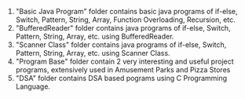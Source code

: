  1. "Basic Java Program" folder contains basic java programs of if-else, Switch, Pattern, String, Array, Function Overloading, Recursion, etc.
2. "BufferedReader" folder contains java programs of if-else, Switch, Pattern, String, Array, etc. using BufferedReader.
3. "Scanner Class" folder contains java programs of if-else, Switch, Pattern, String, Array, etc. using Scanner Class.
4. "Program Base" folder contain 2 very interesting and useful project programs, extensively used in Amusement Parks and Pizza Stores
5. "DSA" folder contains DSA based pograms using C Programming Language. 
